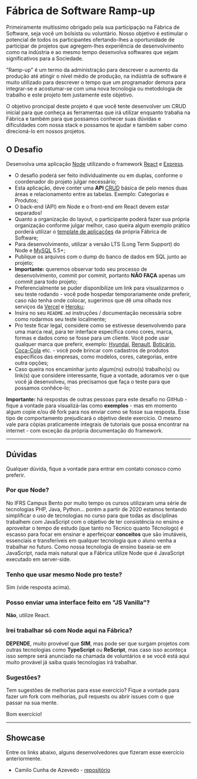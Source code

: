 # Fábrica de Software Ramp-up

Primeiramente muítissimo obrigado pela sua participação na Fábrica de Software, seja você um bolsista ou voluntário. Nosso objetivo é estimular o potencial de todos os participantes ofertando-lhes a oportunidade de participar de projetos que agregem-lhes experiência de desenvolvimento como na indústria e ao mesmo tempo desenvolva softwares que sejam significativos para a Sociedade.

"Ramp-up" é um termo da administração para descrever o aumento da produção até atingir o nível médio de produção, na indústria de software é muito utilizado para descrever o tempo que um programador demora para integrar-se e acostumar-se com uma nova tecnologia ou metodologia de trabalho e este projeto tem justamente este objetivo.

O objetivo proncipal deste projeto é que você tente desenvolver um CRUD inicial para que conheça as ferramentas que irá utilizar enquanto trabaha na Fábrica e também para que possamos conhecer suas dúvidas e dificuldades com nossa stack e possamos te ajudar e também saber como direcioná-lo em nossos projetos.


## O Desafio

Desenvolva uma aplicação [Node](https://nodejs.org/pt-br/) utilizando o framework [React](https://pt-br.reactjs.org/) e [Express](https://expressjs.com/pt-br/).

* O desafio poderá ser feito individualmente ou em duplas, conforme o coordenador do projeto julgar necessário;
* Esta aplicação, deve conter uma **API** [CRUD](https://pt.wikipedia.org/wiki/CRUD) básica de pelo menos duas áreas e relacionamento entre as tabelas. Exemplo: Categorias e Produtos;
* O back-end (API) em Node e o front-end em React devem estar separados!
* Quanto a organização do layout, o participante poderá fazer sua própria organização conforme julgar melhor, caso queira algum exemplo prático porderá utilizar o [template de aplicações](https://github.com/fabsoftwareifrs/node-quickstart) da própria Fábrica de Software;
* Para desenvolvimento, utilizar a versão LTS (Long Term Support) do Node e [MySQL](https://pt.wikipedia.org/wiki/MySQL) 5.5+;
* Publique os arquivos com o dump do banco de dados em SQL junto ao projeto;
* **Importante:** queremos observar todo seu processo de desenvolvimento, commit por commit, portanto **NÃO FAÇA** apenas um commit para todo projeto;
* Preferencialmente se puder disponibilize um link para visualizarmos o seu teste rodando - você pode hospedar temporariamente onde preferir, caso não tenha onde colocar, sugerimos que dê uma olhada nos serviços da [Vercel](https://vercel.com/) e [Heroku](https://www.heroku.com/nodejs);
* Insira no seu `README.md` instruções / documentação necessária sobre como rodarmos seu teste localmente;
* Pro teste ficar legal, considere como se estivesse desenvolvendo para uma marca real, para ter interface específica como cores, marca, formas e dados como se fosse para um cliente. Você pode usar qualquer marca que preferir, exemplo: [Hyundai](https://www.hyundai.com.br/), [Renault](https://www.renault.com.br/), [Boticário](http://www.boticario.com.br/), [Coca-Cola](https://www.cocacola.com.br/pt/home/) etc. - você pode brincar com cadastros de produtos específicos das empresas, como modelos, cores, categorias, entre outra opções;
* Caso queira nos encaminhar junto algum(ns) outro(s) trabalho(s) ou link(s) que considere interessante, fique a vontade, adoramos ver o que você já desenvolveu, mas precisamos que faça o teste para que possamos conhêce-lo;

**Importante:** há respostas de outras pessoas para este desafio no GitHub - fique a vontade para visualizá-las como **exemplos** - mas em momento algum copie e/ou dê fork para nos enviar como se fosse sua resposta. Esse tipo de comportamento prejudicará o objetivo deste exercício. O mesmo vale para cópias praticamente integrais de tutoriais que possa encontrar na internet - com exceção da própria documentação do framework.

---

## Dúvidas

Qualquer dúvida, fique a vontade para entrar em contato conosco como preferir.

### Por que Node?

No IFRS Campus Bento por muito tempo os cursos utilizaram uma série de tecnologias PHP, Java, Python... porém a partir de 2020 estamos tentando simplificar o uso de tecnologias no curso para que todas as disciplinas trabalhem com JavaScript com o objetivo de ter consistência no ensino e aproveitar o tempo de estudo (que tanto no Técnico quanto Técnologo) é escasso para focar em ensinar e aperfeiçoar **conceitos** que são imutáveis, essenciais e transferíveis em qualquer tecnologia que o aluno venha a trabalhar no futuro. Como nossa tecnologia de ensino baseia-se em JavaScript, nada mais natural que a Fábrica utilize Node que é JavaScript executado em server-side.

### Tenho que usar mesmo Node pro teste?

Sim (vide resposta acima).

### Posso enviar uma interface feito em "JS Vanilla"?

**Não**, utilize React.

### Irei trabalhar só com Node aqui na Fábrica?

**DEPENDE**, muito provével que **SIM**, mas pode ser que surgam projetos com outras tecnologias como **TypeScript** ou **ReScript**, mas caso isso aconteça isso sempre será anunciado na chamada de voluntários e se você está aqui muito provável já saiba quais tecnologias irá trabalhar.

### Sugestões?

Tem sugestões de melhorias para esse exercício? Fique a vontade para fazer um fork com melhorias, pull requests ou abrir issues com o que passar na sua mente.

Bom exercício!

---

## Showcase

Entre os links abaixo, alguns desenvolvedores que fizeram esse exercício anteriormente.

* Camilo Cunha de Azevedo - [repositório](https://github.com/Camilotk/exemplo-fabrica-software)

